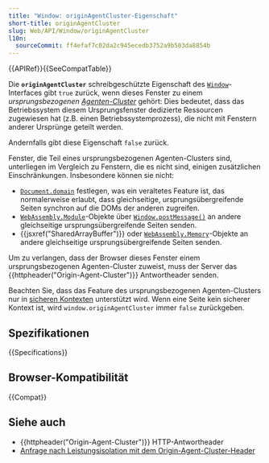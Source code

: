 ```yaml
---
title: "Window: originAgentCluster-Eigenschaft"
short-title: originAgentCluster
slug: Web/API/Window/originAgentCluster
l10n:
  sourceCommit: ff4efaf7c02da2c945ecedb3752a9b503da8854b
---
```


{{APIRef}}{{SeeCompatTable}}

Die **`originAgentCluster`** schreibgeschützte Eigenschaft des [`Window`](/de/docs/Web/API/Window)-Interfaces gibt `true` zurück, wenn dieses Fenster zu einem _ursprungsbezogenen [Agenten-Cluster](https://tc39.es/ecma262/#sec-agent-clusters)_ gehört: Dies bedeutet, dass das Betriebssystem diesem Ursprungsfenster dedizierte Ressourcen zugewiesen hat (z.B. einen Betriebssystemprozess), die nicht mit Fenstern anderer Ursprünge geteilt werden.

Andernfalls gibt diese Eigenschaft `false` zurück.

Fenster, die Teil eines ursprungsbezogenen Agenten-Clusters sind, unterliegen im Vergleich zu Fenstern, die es nicht sind, einigen zusätzlichen Einschränkungen. Insbesondere können sie nicht:

- [`Document.domain`](/de/docs/Web/API/Document/domain) festlegen, was ein veraltetes Feature ist, das normalerweise erlaubt, dass gleichseitige, ursprungsübergreifende Seiten synchron auf die DOMs der anderen zugreifen.
- [`WebAssembly.Module`](/de/docs/WebAssembly/JavaScript_interface/Module)-Objekte über [`Window.postMessage()`](/de/docs/Web/API/Window/postMessage) an andere gleichseitige ursprungsübergreifende Seiten senden.
- {{jsxref("SharedArrayBuffer")}} oder [`WebAssembly.Memory`](/de/docs/WebAssembly/JavaScript_interface/Memory)-Objekte an andere gleichseitige ursprungsübergreifende Seiten senden.

Um zu verlangen, dass der Browser dieses Fenster einem ursprungsbezogenen Agenten-Cluster zuweist, muss der Server das {{httpheader("Origin-Agent-Cluster")}} Antwortheader senden.

Beachten Sie, dass das Feature des ursprungsbezogenen Agenten-Clusters nur in [sicheren Kontexten](/de/docs/Glossary/Secure_Context) unterstützt wird. Wenn eine Seite kein sicherer Kontext ist, wird `window.originAgentCluster` immer `false` zurückgeben.

## Spezifikationen

{{Specifications}}

## Browser-Kompatibilität

{{Compat}}

## Siehe auch

- {{httpheader("Origin-Agent-Cluster")}} HTTP-Antwortheader
- [Anfrage nach Leistungsisolation mit dem Origin-Agent-Cluster-Header](https://web.dev/articles/origin-agent-cluster)
